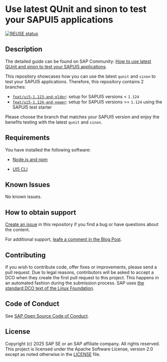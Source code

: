 <!-- # SAP-samples/repository-template

This default template for SAP Samples repositories includes files for README, LICENSE, and REUSE.toml. All repositories on github.com/SAP-samples will be created based on this template.

# Containing Files

1. The LICENSE file:
   In most cases, the license for SAP sample projects is `Apache 2.0`.

2. The REUSE.toml file:
   The [Reuse Tool](https://reuse.software/) must be used for your samples project. You can find the REUSE.toml in the project initial. Please replace the parts inside the single angle quotation marks < > by the specific information for your repository.

3. The README.md file (this file):
   Please edit this file as it is the primary description file for your project. You can find some placeholder titles for sections below.
-->

# Use latest QUnit and sinon to test your SAPUI5 applications

[![REUSE status](https://api.reuse.software/badge/github.com/SAP-samples/ui5-unit-testing-latest-qunit-sinon)](https://api.reuse.software/info/github.com/SAP-samples/ui5-unit-testing-latest-qunit-sinon)

## Description

The detailed guide can be found on SAP Community: [How to use latest QUnit and sinon to test your SAPUI5 applications](https://community.sap.com/t5/technology-blog-posts-by-sap/how-to-use-latest-qunit-and-sinon-to-test-your-sapui5-applications/ba-p/14156476).

This repository showcases how you can use the latest `qunit` and `sinon` to test your SAPUI5 applications.
Therefore, this repository contains 2 branches:

- [`feat/ui5-1.123-and-older`](https://github.com/SAP-samples/ui5-unit-testing-latest-qunit-sinon/tree/feat/ui5-1.123-and-older): setup for SAPUI5 versions < `1.124`
- [`feat/ui5-1.124-and-newer`](https://github.com/SAP-samples/ui5-unit-testing-latest-qunit-sinon/tree/feat/ui5-1.124-and-newer): setup for SAPUI5 versions >= `1.124` using the SAPUI5 test starter

Please choose the branch that matches your SAPUI5 version and enjoy the benefits testing with the latest `qunit` and `sinon`.

## Requirements

You have installed the following software:

- [Node.js and npm](https://nodejs.org/en)

- [UI5 CLI](https://sap.github.io/ui5-tooling/v3/pages/CLI/)

## Known Issues

No known issues.

## How to obtain support

[Create an issue](https://github.com/SAP-samples/ui5-unit-testing-latest-qunit-sinon/issues) in this repository if you find a bug or have questions about the content.

For additional support, [leafe a comment in the Blog Post](https://community.sap.com/t5/technology-blog-posts-by-sap/how-to-use-latest-qunit-and-sinon-to-test-your-sapui5-applications/ba-p/14156476).

## Contributing

If you wish to contribute code, offer fixes or improvements, please send a pull request. Due to legal reasons, contributors will be asked to accept a DCO when they create the first pull request to this project. This happens in an automated fashion during the submission process. SAP uses [the standard DCO text of the Linux Foundation](https://developercertificate.org/).

## Code of Conduct

See [SAP Open Source Code of Conduct](https://github.com/SAP-samples/ui5-unit-testing-latest-qunit-sinon?tab=coc-ov-file).

## License

Copyright (c) 2025 SAP SE or an SAP affiliate company. All rights reserved. This project is licensed under the Apache Software License, version 2.0 except as noted otherwise in the [LICENSE](LICENSE) file.

